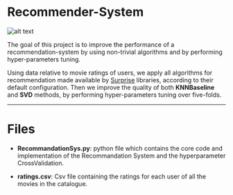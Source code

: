 # Recommender-System

![alt text](https://miro.medium.com/max/1000/1*kjouN-zV6BgpmCl5SnEjGQ.jpeg)

The goal of this project is to improve the performance of a recommendation-system by using non-trivial algorithms and by performing hyper-parameters tuning.

Using data relative to movie ratings of users, we apply all algorithms for recommendation made available by [Surprise](http://surpriselib.com/) libraries, according to their default configuration. Then we improve the quality of both **KNNBaseline** and **SVD** methods, by performing hyper-parameters tuning over five-folds.

____

# Files

* **RecommandationSys.py**: python file which contains the core code and implementation of the Recommandation System and the hyperparameter CrossValidation.

* **ratings.csv**: Csv file containing the ratings for each user of all the movies in the catalogue.
